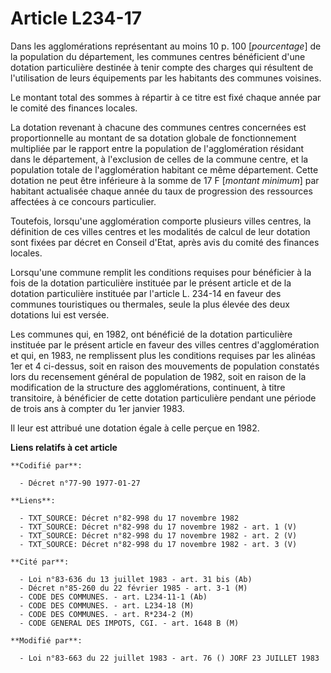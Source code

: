 # Article L234-17

Dans les agglomérations représentant au moins 10 p. 100 [*pourcentage*] de la population du département, les communes centres
bénéficient d'une dotation particulière destinée à tenir compte des charges qui résultent de l'utilisation de leurs
équipements par les habitants des communes voisines.

Le montant total des sommes à répartir à ce titre est fixé chaque année par le comité des finances locales.

La dotation revenant à chacune des communes centres concernées est proportionnelle au montant de sa dotation globale de
fonctionnement multipliée par le rapport entre la population de l'agglomération résidant dans le département, à l'exclusion
de celles de la commune centre, et la population totale de l'agglomération habitant ce même département. Cette dotation ne
peut être inférieure à la somme de 17 F [*montant minimum*] par habitant actualisée chaque année du taux de progression des
ressources affectées à ce concours particulier.

Toutefois, lorsqu'une agglomération comporte plusieurs villes centres, la définition de ces villes centres et les modalités
de calcul de leur dotation sont fixées par décret en Conseil d'Etat, après avis du comité des finances locales.

Lorsqu'une commune remplit les conditions requises pour bénéficier à la fois de la dotation particulière instituée par le
présent article et de la dotation particulière instituée par l'article L. 234-14 en faveur des communes touristiques ou
thermales, seule la plus élevée des deux dotations lui est versée.

Les communes qui, en 1982, ont bénéficié de la dotation particulière instituée par le présent article en faveur des villes
centres d'agglomération et qui, en 1983, ne remplissent plus les conditions requises par les alinéas 1er et 4 ci-dessus, soit
en raison des mouvements de population constatés lors du recensement général de population de 1982, soit en raison de la
modification de la structure des agglomérations, continuent, à titre transitoire, à bénéficier de cette dotation particulière
pendant une période de trois ans à compter du 1er janvier 1983.

Il leur est attribué une dotation égale à celle perçue en 1982.

**Liens relatifs à cet article**

	**Codifié par**:

	  - Décret n°77-90 1977-01-27

	**Liens**:

	  - TXT_SOURCE: Décret n°82-998 du 17 novembre 1982
	  - TXT_SOURCE: Décret n°82-998 du 17 novembre 1982 - art. 1 (V)
	  - TXT_SOURCE: Décret n°82-998 du 17 novembre 1982 - art. 2 (V)
	  - TXT_SOURCE: Décret n°82-998 du 17 novembre 1982 - art. 3 (V)

	**Cité par**:

	  - Loi n°83-636 du 13 juillet 1983 - art. 31 bis (Ab)
	  - Décret n°85-260 du 22 février 1985 - art. 3-1 (M)
	  - CODE DES COMMUNES. - art. L234-11-1 (Ab)
	  - CODE DES COMMUNES. - art. L234-18 (M)
	  - CODE DES COMMUNES. - art. R*234-2 (M)
	  - CODE GENERAL DES IMPOTS, CGI. - art. 1648 B (M)

	**Modifié par**:

	  - Loi n°83-663 du 22 juillet 1983 - art. 76 () JORF 23 JUILLET 1983
